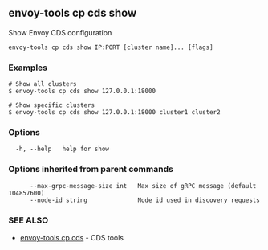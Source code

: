 ## envoy-tools cp cds show

Show Envoy CDS configuration

```
envoy-tools cp cds show IP:PORT [cluster name]... [flags]
```

### Examples

```
# Show all clusters
$ envoy-tools cp cds show 127.0.0.1:18000

# Show specific clusters
$ envoy-tools cp cds show 127.0.0.1:18000 cluster1 cluster2

```

### Options

```
  -h, --help   help for show
```

### Options inherited from parent commands

```
      --max-grpc-message-size int   Max size of gRPC message (default 104857600)
      --node-id string              Node id used in discovery requests
```

### SEE ALSO

* [envoy-tools cp cds](envoy-tools_cp_cds.md)	 - CDS tools

